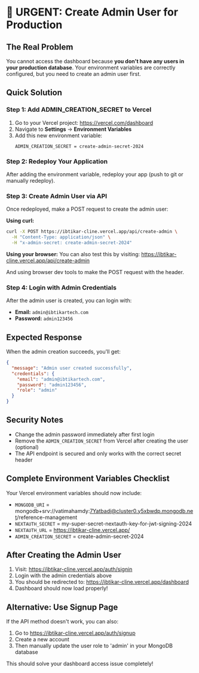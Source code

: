 # 🚨 URGENT: Create Admin User for Production

## The Real Problem

You cannot access the dashboard because **you don't have any users in your production database**. Your environment variables are correctly configured, but you need to create an admin user first.

## Quick Solution

### Step 1: Add ADMIN_CREATION_SECRET to Vercel

1. Go to your Vercel project: https://vercel.com/dashboard
2. Navigate to **Settings** → **Environment Variables**
3. Add this new environment variable:
   ```
   ADMIN_CREATION_SECRET = create-admin-secret-2024
   ```

### Step 2: Redeploy Your Application

After adding the environment variable, redeploy your app (push to git or manually redeploy).

### Step 3: Create Admin User via API

Once redeployed, make a POST request to create the admin user:

**Using curl:**

```bash
curl -X POST https://ibtikar-cline.vercel.app/api/create-admin \
  -H "Content-Type: application/json" \
  -H "x-admin-secret: create-admin-secret-2024"
```

**Using your browser:**
You can also test this by visiting:
https://ibtikar-cline.vercel.app/api/create-admin

And using browser dev tools to make the POST request with the header.

### Step 4: Login with Admin Credentials

After the admin user is created, you can login with:

- **Email:** `admin@ibtikartech.com`
- **Password:** `admin123456`

## Expected Response

When the admin creation succeeds, you'll get:

```json
{
  "message": "Admin user created successfully",
  "credentials": {
    "email": "admin@ibtikartech.com",
    "password": "admin123456",
    "role": "admin"
  }
}
```

## Security Notes

- Change the admin password immediately after first login
- Remove the `ADMIN_CREATION_SECRET` from Vercel after creating the user (optional)
- The API endpoint is secured and only works with the correct secret header

## Complete Environment Variables Checklist

Your Vercel environment variables should now include:

- `MONGODB_URI` = mongodb+srv://vatimahamdy:7Yatbadi@cluster0.y5xbwdp.mongodb.net/reference-management
- `NEXTAUTH_SECRET` = my-super-secret-nextauth-key-for-jwt-signing-2024
- `NEXTAUTH_URL` = https://ibtikar-cline.vercel.app/
- `ADMIN_CREATION_SECRET` = create-admin-secret-2024

## After Creating the Admin User

1. Visit: https://ibtikar-cline.vercel.app/auth/signin
2. Login with the admin credentials above
3. You should be redirected to: https://ibtikar-cline.vercel.app/dashboard
4. Dashboard should now load properly!

## Alternative: Use Signup Page

If the API method doesn't work, you can also:

1. Go to https://ibtikar-cline.vercel.app/auth/signup
2. Create a new account
3. Then manually update the user role to 'admin' in your MongoDB database

This should solve your dashboard access issue completely!
